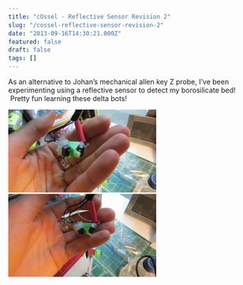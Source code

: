 ```yaml
---
title: "cOssel - Reflective Sensor Revision 2"
slug: "/cossel-reflective-sensor-revision-2"
date: "2013-09-16T14:30:21.000Z"
featured: false
draft: false
tags: []
---
```



As an alternative to Johan’s mechanical allen key Z probe, I’ve been experimenting using a reflective sensor to detect my borosilicate bed!  Pretty fun learning these delta bots!

[![cOssel - Reflective Z Probe 2](./images/IMG_1783-300x168.jpg)](http://static.cdaringe.com/archive/2013/09/IMG_1783.jpg) [![cOssel - Reflective Z Probe 1](./images/IMG_1784-300x168.jpg)](http://static.cdaringe.com/archive/2013/09/IMG_1784.jpg)



